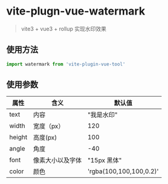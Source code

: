 # vite-plugn-vue-watermark

> vite3 + vue3 + rollup 实现水印效果



## 使用方法

```js
import watermark from 'vite-plugin-vue-tool'
```
## 使用参数

|  属性   | 含义  | 默认值  |
|  ----  | ----  | ----  |
| text  | 内容 | "我是水印"  |
| width  | 宽度（px） | 120  |
| height  | 高度(px) | 100  |
| angle  | 角度 | -40  |
| font  | 像素大小以及字体 | "15px 黑体"  |
| color  | 颜色 | 'rgba(100,100,100,0.2)'  |